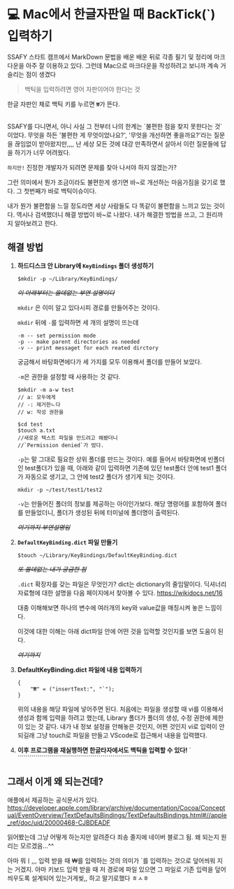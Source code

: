 # 💻 Mac에서 한글자판일 때 BackTick(`) 입력하기
SSAFY 스타트 캠프에서 MarkDown 문법을 배운 배운 뒤로 각종 필기 및 정리에 마크다운을 아주 잘 이용하고 있다. 그런데 Mac으로 마크다운을 작성하려고 보니까 계속 거슬리는 점이 생겼다
>  백틱을 입력하려면 영어 자판이어야 한다는 것

한글 자판인 채로 백틱 키를 누르면 `₩`가 뜬다.

<br>
SSAFY를 다니면서, 아니 사실 그 전부터 나의 한계는 `불편한 점을 찾지 못한다는 것`이었다. 무엇을 하든 '불편한 게 무엇이었나요?', '무엇을 개선하면 좋을까요?'라는 질문을 끊임없이 받아왔지만,,,, 난 세상 모든 것에 대강 만족하면서 살아서 이런 질문들에 답을 하기가 너무 어려웠다.

<br>

`하지만!` 진정한 개발자가 되려면 문제를 찾아 나서야 하지 않겠는가?

그런 의미에서 뭔가 조금이라도 불편한게 생기면 바~로 개선하는 마음가짐을 갖기로 했다. 그 첫번째가 바로 백틱이슈이다.

내가 뭔가 불편함을 느낄 정도라면 세상 사람들도 다 똑같이 불편함을 느끼고 있는 것이다. 역시나 검색했더니 해결 방법이 바~로 나왔다. 내가 해결한 방법을 쓰고, 그 원리까지 알아보려고 한다.

## 해결 방법

1. **하드디스크 안 Library에 `KeyBindings` 폴더 생성하기**
    ```
    $mkdir -p ~/Library/KeyBindings/
    ```

    *~~이 아래부터는 쓸데없는 부연 설명이다~~*

    `mkdir` 은 이미 알고 있다시피 경로를 만들어주는 것이다.

    `mkdir` 뒤에 `-`를 입력하면 세 개의 설명이 뜨는데
    ```
    -m -- set permission mode
    -p -- make parent directories as needed
    -v -- print messaget for each reated dirctory
    ```
    궁금해서 바탕화면에다가 세 가지를 모두 이용해서 폴더를 만들어 보았다.

    `-m`은 권한을 설정할 때 사용하는 것 같다.
    ```
    $mkdir -m a-w test
    // a: 모두에게
    // -: 제거한ㄴ다
    // w: 작성 권한을
    
    $cd test
    $touch a.txt
    //새로운 텍스트 파일을 만드려고 해봤더니
    //`Permission denied`가 떴다.
    ```
    `-p`는 말 그대로 필요한 상위 폴더를 만드는 것이다. 예를 들어서 바탕화면에 빈폴더인 test폴더가 있을 때, 아래와 같이 입력하면 기존에 있던 test폴더 안에 test1 폴더가 자동으로 생기고, 그 안에 test2 폴더가 생기게 되는 것이다.
    ```
    mkdir -p ~/test/test1/test2
    ```
    
    `-v`는 만들어진 폴더의 정보를 제공하는 아이인가보다. 해당 명령어를 포함하여 폴더를 만들었더니, 폴더가 생성된 뒤에 터미널에 폴더명이 출력된다.

    *~~여기까지 부연설명임~~*

2. **`DefaultKeyBinding.dict` 파일 만들기**
    ```
    $touch ~/Library/KeyBindings/DefaultKeyBinding.dict
    ```
    *~~또 쓸데없는 내가 궁금한 점~~*

    `.dict` 확장자를 갖는 파일은 무엇인가?
    dict는 dictionary의 줄임말이다.
    딕셔너리 자료형에 대한 설명을 다음 페이지에서 찾아볼 수 있다.
    https://wikidocs.net/16

    대충 이해해보면 하나의 변수에 여러개의 key와 value값을 매칭시켜 놓은 느낌이다.

    이것에 대한 이해는 아래 dict파일 안에 어떤 것을 입력할 것인지를 보면 도움이 된다.

    *~~여기까지~~*

3. **DefaultKeyBinding.dict 파일에 내용 입력하기**
    ```
    {
        "₩" = ("insertText:", "`");
    }
    ```
    위의 내용을 해당 파일에 넣어주면 된다.
    처음에는 파일을 생성할 때 vi를 이용해서 생성과 함께 입력을 하려고 했는데, Library 폴더가 폴더의 생성, 수정 권한에 제한이 있는 것 같다. 내가 내 정보 설정을 안해놓은 것인지, 어쩐 것인지 vi로 입력이 안되길래 그냥 touch로 파일을 만들고 VScode로 접근해서 내용을 입력했다.

4. **이후 프로그램을 재실행하면 한글타자에서도 백틱을 입력할 수 있다!**
    ` ``````````````````````````````````````````````````````````````````

## 그래서 이게 왜 되는건데?
애플에서 제공하는 공식문서가 있다.
https://developer.apple.com/library/archive/documentation/Cocoa/Conceptual/EventOverview/TextDefaultsBindings/TextDefaultsBindings.html#//apple_ref/doc/uid/20000468-CJBDEADF

읽어봤는데 그냥 어떻게 하는지만 알려준다
죄송 졸지에 네이버 블로그 됨. 왜 되는지 원리는 모르겠음...^^

아마 뭐ㅣ,,, 입력 받을 때 ₩를 입력하는 것의 의미가 `를 입력하는 것으로 덮어씌워 지는 거겠지.
아마 키보드 입력 받을 때 저 경로에 파일 있으면 그 파일로 기존 입력을 덮어씌우도록 설계되어 있는거게씾,, 하고 말기로했다 ㅎㅅㅎ